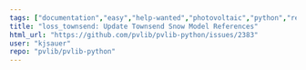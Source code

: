 ```yaml
---
tags: ["documentation","easy","help-wanted","photovoltaic","python","renewable-energy","renewables","solar-energy"]
title: "loss_townsend: Update Townsend Snow Model References"
html_url: "https://github.com/pvlib/pvlib-python/issues/2383"
user: "kjsauer"
repo: "pvlib/pvlib-python"
---
```


